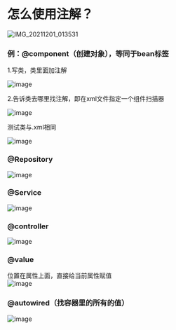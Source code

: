 # 怎么使用注解？  

![IMG_20211201_013531](https://user-images.githubusercontent.com/74129445/144098647-2a0f65d1-210e-4d68-b82c-941e1e28f511.jpg)


### 例：@component（创建对象），等同于bean标签  

1.写类，类里面加注解

![image](https://user-images.githubusercontent.com/74129445/144097023-096fc505-5175-46a1-abae-51d145a81a81.png)  

2.告诉类去哪里找注解，即在xml文件指定一个组件扫描器

![image](https://user-images.githubusercontent.com/74129445/144097937-b74f2b54-3bad-4c3d-82f9-5c57636a0c79.png)  

测试类与.xml相同  

![image](https://user-images.githubusercontent.com/74129445/144098214-f59bdc9c-fc73-4169-b8a2-b110be84c68d.png)

### @Repository    

![image](https://user-images.githubusercontent.com/74129445/144101622-63af1f93-d368-4c74-b1ab-2b1dd71fe254.png)  

### @Service    

![image](https://user-images.githubusercontent.com/74129445/144101873-e0a1beef-4f37-4957-8a0f-c47ef622e072.png)  

### @controller   

![image](https://user-images.githubusercontent.com/74129445/144102004-febfff6c-6fb9-4ac5-a94a-9ae5987e3c21.png)  

### @value  
  位置在属性上面，直接给当前属性赋值  
  ![image](https://user-images.githubusercontent.com/74129445/144433742-cfed69a0-abf7-4962-9e45-0b0c97de47ef.png)  
### @autowired（找容器里的所有的值）  

![image](https://user-images.githubusercontent.com/74129445/144436871-3bcccabd-8f05-4c3e-827f-0dffe4d67584.png)



